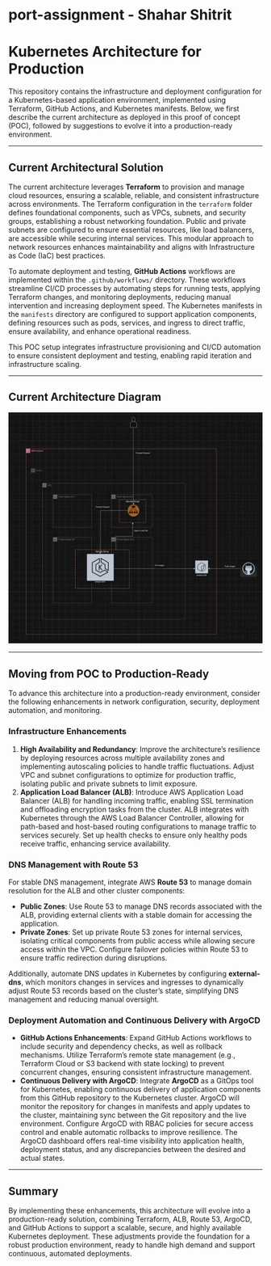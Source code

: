 # port-assignment - Shahar Shitrit

# Kubernetes Architecture for Production

This repository contains the infrastructure and deployment configuration for a Kubernetes-based application environment, implemented using Terraform, GitHub Actions, and Kubernetes manifests. Below, we first describe the current architecture as deployed in this proof of concept (POC), followed by suggestions to evolve it into a production-ready environment.

---

## Current Architectural Solution

The current architecture leverages **Terraform** to provision and manage cloud resources, ensuring a scalable, reliable, and consistent infrastructure across environments. The Terraform configuration in the `terraform` folder defines foundational components, such as VPCs, subnets, and security groups, establishing a robust networking foundation. Public and private subnets are configured to ensure essential resources, like load balancers, are accessible while securing internal services. This modular approach to network resources enhances maintainability and aligns with Infrastructure as Code (IaC) best practices.

To automate deployment and testing, **GitHub Actions** workflows are implemented within the `.github/workflows/` directory. These workflows streamline CI/CD processes by automating steps for running tests, applying Terraform changes, and monitoring deployments, reducing manual intervention and increasing deployment speed. The Kubernetes manifests in the `manifests` directory are configured to support application components, defining resources such as pods, services, and ingress to direct traffic, ensure availability, and enhance operational readiness.

This POC setup integrates infrastructure provisioning and CI/CD automation to ensure consistent deployment and testing, enabling rapid iteration and infrastructure scaling.

---

## Current Architecture Diagram
![Architecture Diagram](./port-assignment-architecture.jpg)

---

## Moving from POC to Production-Ready

To advance this architecture into a production-ready environment, consider the following enhancements in network configuration, security, deployment automation, and monitoring.

### Infrastructure Enhancements

1. **High Availability and Redundancy**: Improve the architecture’s resilience by deploying resources across multiple availability zones and implementing autoscaling policies to handle traffic fluctuations. Adjust VPC and subnet configurations to optimize for production traffic, isolating public and private subnets to limit exposure.
2. **Application Load Balancer (ALB)**: Introduce AWS Application Load Balancer (ALB) for handling incoming traffic, enabling SSL termination and offloading encryption tasks from the cluster. ALB integrates with Kubernetes through the AWS Load Balancer Controller, allowing for path-based and host-based routing configurations to manage traffic to services securely. Set up health checks to ensure only healthy pods receive traffic, enhancing service availability.

### DNS Management with Route 53

For stable DNS management, integrate AWS **Route 53** to manage domain resolution for the ALB and other cluster components:
- **Public Zones**: Use Route 53 to manage DNS records associated with the ALB, providing external clients with a stable domain for accessing the application.
- **Private Zones**: Set up private Route 53 zones for internal services, isolating critical components from public access while allowing secure access within the VPC. Configure failover policies within Route 53 to ensure traffic redirection during disruptions.

Additionally, automate DNS updates in Kubernetes by configuring **external-dns**, which monitors changes in services and ingresses to dynamically adjust Route 53 records based on the cluster’s state, simplifying DNS management and reducing manual oversight.

### Deployment Automation and Continuous Delivery with ArgoCD

- **GitHub Actions Enhancements**: Expand GitHub Actions workflows to include security and dependency checks, as well as rollback mechanisms. Utilize Terraform’s remote state management (e.g., Terraform Cloud or S3 backend with state locking) to prevent concurrent changes, ensuring consistent infrastructure management.
- **Continuous Delivery with ArgoCD**: Integrate **ArgoCD** as a GitOps tool for Kubernetes, enabling continuous delivery of application components from this GitHub repository to the Kubernetes cluster. ArgoCD will monitor the repository for changes in manifests and apply updates to the cluster, maintaining sync between the Git repository and the live environment. Configure ArgoCD with RBAC policies for secure access control and enable automatic rollbacks to improve resilience. The ArgoCD dashboard offers real-time visibility into application health, deployment status, and any discrepancies between the desired and actual states.

---

## Summary

By implementing these enhancements, this architecture will evolve into a production-ready solution, combining Terraform, ALB, Route 53, ArgoCD, and GitHub Actions to support a scalable, secure, and highly available Kubernetes deployment. These adjustments provide the foundation for a robust production environment, ready to handle high demand and support continuous, automated deployments.

